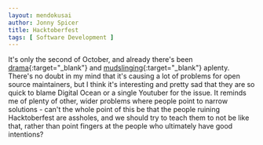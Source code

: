 ```yaml
---
layout: mendokusai
author: Jonny Spicer
title: Hacktoberfest
tags: [ Software Development ]
---
```

It's only the second of October, and already there's been [drama](https://blog.domenic.me/hacktoberfest/){:target="_blank"}
 and [mudslinging](https://joel.net/how-one-guy-ruined-hacktoberfest2020-drama){:target="_blank"} aplenty. There's no
doubt in my mind that it's causing a lot of problems for open source maintainers, but I think it's interesting and
pretty sad that they are so quick to blame Digital Ocean or a single Youtuber for the issue. It reminds me of plenty
of other, wider problems where people point to narrow solutions - can't the whole point of this be that the people
ruining Hacktoberfest are assholes, and we should try to teach them to not be like that, rather than point fingers
at the people who ultimately have good intentions?

